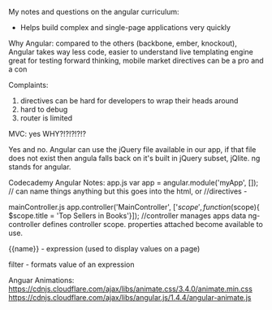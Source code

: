My notes and questions on the angular curriculum:

* Helps build complex and single-page applications very quickly


Why Angular:
  compared to the others (backbone, ember, knockout), Angular takes way less code,
  easier to understand
  live templating engine
  great for testing
  forward thinking, mobile market
  directives can be a pro and a con

Complaints:
  1. directives can be hard for developers to wrap their heads around
  2. hard to debug
  3. router is limited

MVC: yes  WHY?!?!?!?!?

Yes and no. Angular can use the jQuery file available in our app, if that file does not exist then angula falls back on it's built in jQuery subset, jQlite.
ng stands for angular.



Codecademy Angular Notes:
app.js
var app = angular.module('myApp', []);
    // can name things anything but this goes into the html,
      <body ng-app> or <body ng-app='myApp'>
    //directives -

mainController.js
app.controller('MainController', ['$scope', function($scope){
$scope.title = 'Top Sellers in Books'}]);
  //controller manages apps data
  ng-controller defines controller scope. properties attached become available to use.

{{name}} - expression (used to display values on a page)

filter - formats value of an expression



Anguar Animations:
https://cdnjs.cloudflare.com/ajax/libs/animate.css/3.4.0/animate.min.css
https://cdnjs.cloudflare.com/ajax/libs/angular.js/1.4.4/angular-animate.js
